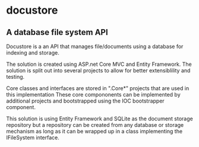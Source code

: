 # docustore
## A database file system API

Docustore is a an API that manages file/documents using a database for indexing and storage.

The solution is created using ASP.net Core MVC and Entity Framework.
The solution is split out into several projects to allow for better extensiblility and testing.

Core classes and interfaces are stored in ".Core*" projects that are used in this implementation
These core compononents can be implemented by additional projects and bootstrapped using the IOC bootstrapper component.

This solution is using Entity Framework and SQLite as the document storage repository but a repository can be created from any database or storage mechanism as long as it can be wrapped up in a class implementing the IFileSystem interface.

